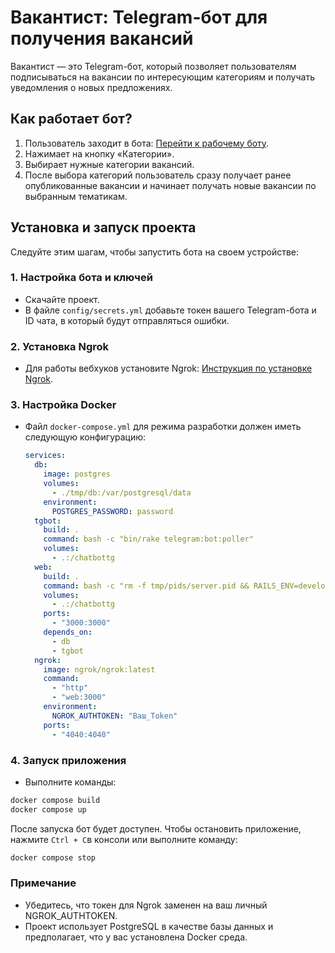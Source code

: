 # Вакантист: Telegram-бот для получения вакансий

Вакантист — это Telegram-бот, который позволяет пользователям подписываться на вакансии по интересующим категориям и получать уведомления о новых предложениях.

## Как работает бот?

1. Пользователь заходит в бота: [Перейти к рабочему боту](https://t.me/infobizaa_bot).
2. Нажимает на кнопку «Категории».
3. Выбирает нужные категории вакансий.
4. После выбора категорий пользователь сразу получает ранее опубликованные вакансии и начинает получать новые вакансии по выбранным тематикам.

## Установка и запуск проекта

Следуйте этим шагам, чтобы запустить бота на своем устройстве:

### 1. Настройка бота и ключей
- Скачайте проект.
- В файле `config/secrets.yml` добавьте токен вашего Telegram-бота и ID чата, в который будут отправляться ошибки.

### 2. Установка Ngrok
- Для работы вебхуков установите Ngrok: [Инструкция по установке Ngrok](https://ngrok.com/docs/getting-started/).

### 3. Настройка Docker
- Файл `docker-compose.yml` для режима разработки должен иметь следующую конфигурацию:

  ```yaml
  services:
    db:
      image: postgres
      volumes:
        - ./tmp/db:/var/postgresql/data
      environment:
        POSTGRES_PASSWORD: password
    tgbot:
      build: .
      command: bash -c "bin/rake telegram:bot:poller"
      volumes:
        - .:/chatbottg
    web:
      build: .
      command: bash -c "rm -f tmp/pids/server.pid && RAILS_ENV=development bundle exec rails s -p 3000 -b '0.0.0.0'"
      volumes:
        - .:/chatbottg
      ports:
        - "3000:3000"
      depends_on:
        - db
        - tgbot
    ngrok:
      image: ngrok/ngrok:latest
      command:
        - "http"
        - "web:3000"  
      environment:
        NGROK_AUTHTOKEN: "Ваш_Token"
      ports:
        - "4040:4040"

### 4. Запуск приложения
- Выполните команды:
```bash
docker compose build
docker compose up
```
После запуска бот будет доступен. Чтобы остановить приложение, нажмите `Ctrl + C`в консоли или выполните команду:
```bash
docker compose stop
```
### Примечание
- Убедитесь, что токен для Ngrok заменен на ваш личный NGROK_AUTHTOKEN.
- Проект использует PostgreSQL в качестве базы данных и предполагает, что у вас установлена Docker среда.
